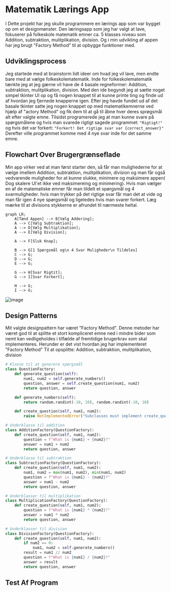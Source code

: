 # Matematik Lærings App
I Dette projekt har jeg skulle programmere en lærings app som var bygget op om et designmønster.
Den læringsapp som jeg har valgt at lave, fokuserer på folkeskole matematik emner ca. 5 klasses niveau som Addition, subtraktion, mulitplikation, division. Og i min udvikling af appen har jeg brugt "Factory Method" til at opbygge funktioner med.

## Udviklingsprocess
Jeg startede med at brainstorm lidt ideer om hvad jeg vil lave, men endte bare med at vælge folkeskolematematik. Inde for folkeskolematematik tænkte jeg at jeg gærne vil have de 4 basale regneformer: Addition, subtraktion, mulitplikation, division.
Med den ide begyndt jeg at sætte noget simpel tkinter UI op og få nogen knappet til at kunne printe ting og finde ud af hvordan jeg fjernede knapperne igen.
Efter jeg havde fundet ud af det basale tkinter satte jeg nogen knappet op med matematikemnerne ved hjælp af "actory Method" og fik dem til at gå til åbne hver deres sprøgsmål alt efter valgte emne.
Tilsidst programerede jeg at man kunne svare på spørgsmålene og hvis man svarede rigtigt sagede programmet: ```"Rigtigt!"``` og hvis det var forkert: ```"Forkert! Det rigtige svar var {correct_answer}"```
Derefter ville programmet komme med 4 nye svar inde for det samme emne.

## Flowchart Over Brugergrænseflade
Min app virker ved at man først starter den, så får man mulighederne for at  vælge imellem Addition, subtraktion, mulitplikation, division og  man får også vedvarende muligheder for at kunne slukke, minimere og maksimere appen( Dog skalere UI'et ikke ved maksimereing og minimering).
Hvis man vælger en af de matematiske emner får man tildelt et spørgsmål og 4 svarmuligheder. hvis man trykker på det rigtige svar får man det at vide og man får igen 4 nye spørgsmål og ligeledes hvis man svarer forkert.
Læg mærke til at divisions stykkerne er afrundet til nærmeste heltal.
```mermaid
graph LR;
    A[Tænd Appen] --> B[Vælg Addering];
    A --> C[Vælg Subtraktion];
    A --> D[Vælg Multiplikation];
    A --> E[Vælg Division];

    A --> F[Sluk Knap];

    B --> G[1 Spørgsmål og\n 4 Svar Muligheder\n Tildeles]
    C --> G;
    D --> G;
    E --> G;

    G --> H[Svar Rigtit];
    G --> I[Svar Forkert];

    H --> G;
    I --> G;

```
![image](https://github.com/julian33/Programmering-Opgaver/assets/12980973/195fa763-c5d0-41bf-81c3-b80fe0e4dfbf)

## Design Patterns
Mit valgte designpattern har været "Factory Method". Denne metoder har været god til at splitte et stort kompliceret emne ned i mindre bider som nemt kan vedligeholdes i tilfælde af fremtidige brugerkrav som skal implementeres.
Herunder er det vist hvordan jeg har implementeret "Factory Method" Til at opsplitte: Addition, subtraktion, mulitplikation, division

```python
# Klasse til at generere spørgsmål
class QuestionFactory:
    def generate_question(self):
        num1, num2 = self.generate_numbers()
        question, answer = self.create_question(num1, num2)
        return question, answer

    def generate_numbers(self):
        return random.randint(-10, 10), random.randint(-10, 10)

    def create_question(self, num1, num2):
        raise NotImplementedError("Subclasses must implement create_question method")

# Underklasse til addition
class AdditionFactory(QuestionFactory):
    def create_question(self, num1, num2):
        question = f"What is {num1} + {num2}?"
        answer = num1 + num2
        return question, answer

# Underklasse til subtraktion  
class SubtractionFactory(QuestionFactory):
    def create_question(self, num1, num2):
        num1, num2 = max(num1, num2), min(num1, num2)
        question = f"What is {num1} - {num2}?"
        answer = num1 - num2
        return question, answer

# Underklasser til multiplikation
class MultiplicationFactory(QuestionFactory):
    def create_question(self, num1, num2):
        question = f"What is {num1} * {num2}?"
        answer = num1 * num2
        return question, answer

# Underklasser til division
class DivisionFactory(QuestionFactory):
    def create_question(self, num1, num2):
        if num2 == 0:
            num1, num2 = self.generate_numbers()
        result = num1 // num2
        question = f"What is {num1} / {num2}?"
        answer = result
        return question, answer
```

## Test Af Program

